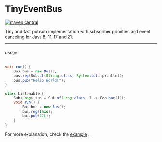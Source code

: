 # TinyEventBus

[![maven central](https://maven-badges.herokuapp.com/maven-central/lol.hub/TinyEventBus/badge.svg)](https://search.maven.org/artifact/lol.hub/TinyEventBus)

Tiny and fast pubsub implementation with subscriber priorities and event canceling for Java 8, 11, 17 and 21.

---

###### usage

```java
void run() {
    Bus bus = new Bus();
    bus.reg(Sub.of(String.class, System.out::println));
    bus.pub("Hello World!");
}
```

```java
class Listenable {
    Sub<Long> sub = Sub.of(Long.class, l -> Foo.bar(l));
    void run() {
        Bus bus = new Bus();
        bus.reg(this);
        bus.pub(42L);
    }
}
```

For more explanation, check
the [example](https://github.com/nothub/TinyEventBus/blob/master/src/test/java/lol/hub/tinyeventbus/example/Example.java)
.
